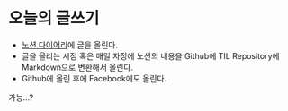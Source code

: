 # 오늘의 글쓰기
- [노션 다이어리](https://www.notion.so/junilhwang/c61eed4c4a7f40819600ec0ebaecc16c?v=eb4001f20f944ad8abce99a1f9ea45f4)에 글을 올린다.
- 글을 올리는 시점 혹은 매일 자정에 노션의 내용을 Github에 TIL Repository에 Markdown으로 변환해서 올린다.
- Github에 올린 후에 Facebook에도 올린다.

가능...?
